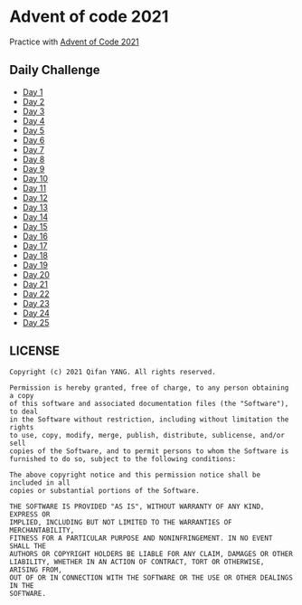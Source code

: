 # Advent of code 2021
Practice with [Advent of Code 2021](https://adventofcode.com/2021)

## Daily Challenge
- [Day 1 ](https://adventofcode.com/2021/day/1)
- [Day 2 ](https://adventofcode.com/2021/day/2)
- [Day 3 ](https://adventofcode.com/2021/day/3)
- [Day 4 ](https://adventofcode.com/2021/day/4)
- [Day 5 ](https://adventofcode.com/2021/day/5)
- [Day 6 ](https://adventofcode.com/2021/day/6)
- [Day 7 ](https://adventofcode.com/2021/day/7)
- [Day 8 ](https://adventofcode.com/2021/day/8)
- [Day 9 ](https://adventofcode.com/2021/day/9)
- [Day 10 ](https://adventofcode.com/2021/day/10)
- [Day 11 ](https://adventofcode.com/2021/day/11)
- [Day 12 ](https://adventofcode.com/2021/day/12)
- [Day 13 ](https://adventofcode.com/2021/day/13)
- [Day 14 ](https://adventofcode.com/2021/day/14)
- [Day 15 ](https://adventofcode.com/2021/day/15)
- [Day 16 ](https://adventofcode.com/2021/day/16)
- [Day 17 ](https://adventofcode.com/2021/day/17)
- [Day 18 ](https://adventofcode.com/2021/day/18)
- [Day 19 ](https://adventofcode.com/2021/day/19)
- [Day 20 ](https://adventofcode.com/2021/day/20)
- [Day 21 ](https://adventofcode.com/2021/day/21)
- [Day 22 ](https://adventofcode.com/2021/day/22)
- [Day 23 ](https://adventofcode.com/2021/day/23)
- [Day 24 ](https://adventofcode.com/2021/day/24)
- [Day 25 ](https://adventofcode.com/2021/day/25)



## LICENSE
```
Copyright (c) 2021 Qifan YANG. All rights reserved.

Permission is hereby granted, free of charge, to any person obtaining a copy
of this software and associated documentation files (the "Software"), to deal
in the Software without restriction, including without limitation the rights
to use, copy, modify, merge, publish, distribute, sublicense, and/or sell
copies of the Software, and to permit persons to whom the Software is
furnished to do so, subject to the following conditions:

The above copyright notice and this permission notice shall be included in all
copies or substantial portions of the Software.

THE SOFTWARE IS PROVIDED "AS IS", WITHOUT WARRANTY OF ANY KIND, EXPRESS OR
IMPLIED, INCLUDING BUT NOT LIMITED TO THE WARRANTIES OF MERCHANTABILITY,
FITNESS FOR A PARTICULAR PURPOSE AND NONINFRINGEMENT. IN NO EVENT SHALL THE
AUTHORS OR COPYRIGHT HOLDERS BE LIABLE FOR ANY CLAIM, DAMAGES OR OTHER
LIABILITY, WHETHER IN AN ACTION OF CONTRACT, TORT OR OTHERWISE, ARISING FROM,
OUT OF OR IN CONNECTION WITH THE SOFTWARE OR THE USE OR OTHER DEALINGS IN THE
SOFTWARE.
```
